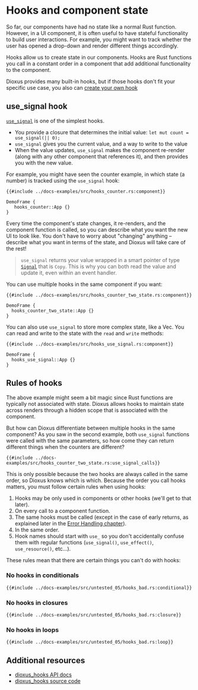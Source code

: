 # Hooks and component state

So far, our components have had no state like a normal Rust function. However, in a UI component, it is often useful to have stateful functionality to build user interactions. For example, you might want to track whether the user has opened a drop-down and render different things accordingly.

Hooks allow us to create state in our components. Hooks are Rust functions you call in a constant order in a component that add additional functionality to the component.

Dioxus provides many built-in hooks, but if those hooks don't fit your specific use case, you also can [create your own hook](../cookbook/state/custom_hooks/index.md)

## use_signal hook

[`use_signal`](https://docs.rs/dioxus/latest/dioxus/prelude/fn.use_signal.html) is one of the simplest hooks.

- You provide a closure that determines the initial value: `let mut count = use_signal(|| 0);`
- `use_signal` gives you the current value, and a way to write to the value
- When the value updates, `use_signal` makes the component re-render (along with any other component that references it), and then provides you with the new value.


For example, you might have seen the counter example, in which state (a number) is tracked using the `use_signal` hook:

```rust, no_run
{{#include ../docs-examples/src/hooks_counter.rs:component}}
```
```inject-dioxus
DemoFrame {
   hooks_counter::App {}
}
```

Every time the component's state changes, it re-renders, and the component function is called, so you can describe what you want the new UI to look like. You don't have to worry about "changing" anything – describe what you want in terms of the state, and Dioxus will take care of the rest!

> `use_signal` returns your value wrapped in a smart pointer of type [`Signal`](https://docs.rs/dioxus/latest/dioxus/prelude/struct.Signal.html) that is `Copy`. This is why you can both read the value and update it, even within an event handler.

You can use multiple hooks in the same component if you want:

```rust, no_run
{{#include ../docs-examples/src/hooks_counter_two_state.rs:component}}
```

```inject-dioxus
DemoFrame {
  hooks_counter_two_state::App {}
}
```

You can also use `use_signal` to store more complex state, like a Vec. You can read and write to the state with the `read` and `write` methods:

```rust, no_run
{{#include ../docs-examples/src/hooks_use_signal.rs:component}}
```

```inject-dioxus
DemoFrame {
  hooks_use_signal::App {}
}
```

## Rules of hooks

The above example might seem a bit magic since Rust functions are typically not associated with state. Dioxus allows hooks to maintain state across renders through a hidden scope that is associated with the component.

But how can Dioxus differentiate between multiple hooks in the same component? As you saw in the second example, both `use_signal` functions were called with the same parameters, so how come they can return different things when the counters are different?

```rust, no_run
{{#include ../docs-examples/src/hooks_counter_two_state.rs:use_signal_calls}}
```

This is only possible because the two hooks are always called in the same order, so Dioxus knows which is which. Because the order you call hooks matters, you must follow certain rules when using hooks:

1. Hooks may be only used in components or other hooks (we'll get to that later).
2. On every call to a component function.
3. The same hooks must be called (except in the case of early returns, as explained later in the [Error Handling chapter](../cookbook/error_handling.md)).
4. In the same order.
5. Hook names should start with `use_` so you don't accidentally confuse them with regular
   functions (`use_signal()`, `use_effect()`, `use_resource()`, etc...).

These rules mean that there are certain things you can't do with hooks:

### No hooks in conditionals

```rust, no_run
{{#include ../docs-examples/src/untested_05/hooks_bad.rs:conditional}}
```

### No hooks in closures

```rust, no_run
{{#include ../docs-examples/src/untested_05/hooks_bad.rs:closure}}
```

### No hooks in loops

```rust, no_run
{{#include ../docs-examples/src/untested_05/hooks_bad.rs:loop}}
```

## Additional resources

- [dioxus_hooks API docs](https://docs.rs/dioxus-hooks/latest/dioxus_hooks/)
- [dioxus_hooks source code](https://github.com/DioxusLabs/dioxus/tree/v0.5/packages/hooks)
